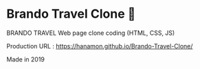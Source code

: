 # Brando Travel Clone 🐑

BRANDO TRAVEL Web page clone coding (HTML, CSS, JS)

Production URL : https://hanamon.github.io/Brando-Travel-Clone/

Made in 2019
